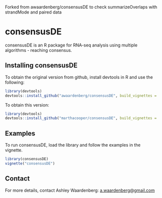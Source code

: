 Forked from awaardenberg/consensusDE to check summarizeOverlaps with strandMode and paired data

# consensusDE

consensusDE is an R package for RNA-seq analysis using multiple algorithms - reaching consensus.

## Installing consensusDE

To obtain the original version from github, install devtools in R and use the following:

```R
library(devtools)
devtools::install_github("awaardenberg/consensusDE", build_vignettes = TRUE)

```

To obtain this version: 
```R
library(devtools)
devtools::install_github("marthacooper/consensusDE", build_vignettes = TRUE)

```

## Examples

To run consensusDE, load the library and follow the examples in the vignette.

```R
library(consensusDE)
vignette("consensusDE")
```

## Contact

For more details, contact Ashley Waardenberg:
a.waardenberg@gmail.com
